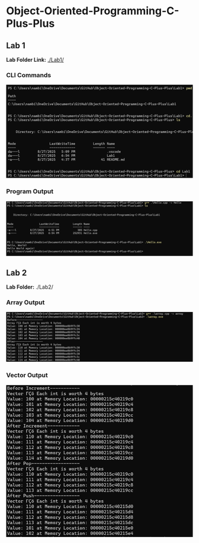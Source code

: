 # Object-Oriented-Programming-C-Plus-Plus

## Lab 1

**Lab Folder Link:** [./Lab1/](./Lab1/)

### CLI Commands
![CLI Commands](./Lab1/cli_screenshot.png)

### Program Output
![Program Output](./Lab1/hello_output.png)

## Lab 2
**Lab Folder:** ./Lab2/

### Array Output
![Array Output](./Lab2/images/array_output.png)

### Vector Output
![Vector Output](./Lab2/images/vector_output.png)
